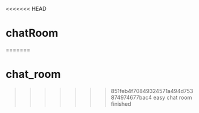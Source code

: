 <<<<<<< HEAD
# chatRoom
=======
# chat_room
>>>>>>> 851feb4f70849324571a494d753874974677bac4
easy chat room finished 
